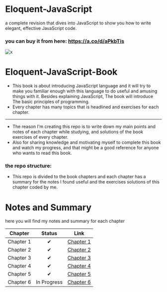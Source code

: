 # Eloquent-JavaScript
a complete revision that dives into JavaScript to show you how to write elegant, effective JavaScript code.

### you can buy it from here: https://a.co/d/aPkbTis

![x](https://m.media-amazon.com/images/I/91asIC1fRwL._AC_UF1000,1000_QL80_.jpg)
# Eloquent-JavaScript-Book
- This book is about introducing JavaScript language and it will try to make you familiar enough with this language to do useful and amusing things with it. Besides explaining JavaScript, The book will introduce The basic principles of programming.
- Every chapter has many topics that is headlined and exercises for each chapter.
----------------------------------  
- The reason I'm creating this repo is to write down my main points and notes of each chapter while studying, and solutions of the book exercises of every chapter.
- Also for sharing knowledge and motivating myself to complete this book and watch my progress, and that might be a good reference for anyone who wants to read this book.
  
### the repo structure:
- This repo is divided to the book chapters and each chapter has a summary for the notes I found useful and the exercises solutions of this chapter coded by me.

# Notes and Summary
here you will find my notes and summary for each chapter

| Chapter | Status | Link |
| :---:| :---: | :---: |
| Chapter 1 | ✔ | [ Chapter 1 ](https://github.com/habibaelsayed/eloquent-javascript-book/tree/a9639fc1a2a3222109fbfe7f3fea408ad24390a9/chapter-1)|
| Chapter 2 | ✔ |  [ Chapter 2 ](https://github.com/habibaelsayed/eloquent-javascript-book/tree/b571fcf6110e303d218d12ec69072f7ea67c5f6e/chapter-2) |
| Chapter 3 | ✔ | [ Chapter 3]( https://github.com/habibaelsayed/eloquent-javascript-book/tree/9ae574dbcfe11c25d728c58a69c50ec2825d118b/chapter-3) |
| Chapter 4 | ✔ |  [ Chapter 4 ](https://github.com/habibaelsayed/eloquent-javascript-book/tree/9870a5e0a5c7dc30874e42781bf164d757f6dc6f/chapter-4) |
| Chapter 5 | ✔ |  [ Chapter 5 ](https://github.com/habibaelsayed/eloquent-javascript-book/tree/54141f91b1970ca3e4e7387a02b23a15b6df3450/chapter-5) |
| Chapter 6 | In Progress |  [ Chapter 6 ](https://github.com/habibaelsayed/eloquent-javascript-book/tree/d162ec301a765afa9cc1ce1bc6ca37121c98002d/chapter-6) |


